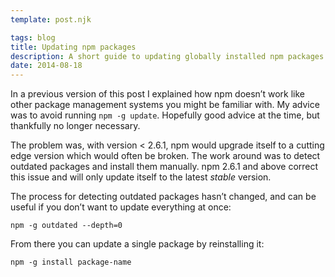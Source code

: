 ```yaml
---
template: post.njk

tags: blog
title: Updating npm packages
description: A short guide to updating globally installed npm packages.
date: 2014-08-18
---
```


In a previous version of this post I explained how npm doesn’t work like other package management systems you might be familiar with. My advice was to avoid running `npm -g update`. Hopefully good advice at the time, but thankfully no longer necessary.

The problem was, with version < 2.6.1, npm would upgrade itself to a cutting edge version which would often be broken. The work around was to detect outdated packages and install them manually. npm 2.6.1 and above correct this issue and will only update itself to the latest *stable* version.

The process for detecting outdated packages hasn’t changed, and can be useful if you don’t want to update everything at once:

```shell
npm -g outdated --depth=0
```

From there you can update a single package by reinstalling it:

```shell
npm -g install package-name
```


[npm]: https://docs.npmjs.com/getting-started/updating-global-packages

